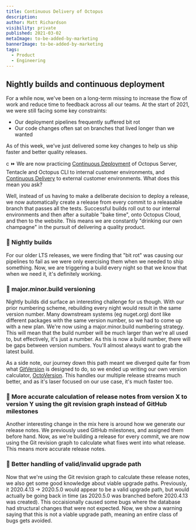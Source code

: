 ```yaml
---
title: Continuous Delivery of Octopus
description: 
author: Matt Richardson
visibility: private
published: 2021-03-02
metaImage: to-be-added-by-marketing
bannerImage: to-be-added-by-marketing
tags:
  - Product
  - Engineering
---
```


## Nightly builds and continuous deployment

For a while now, we've been on a long-term missing to increase the flow of work and reduce time to feedback across all our teams. At the start of 2021, we were still facing some key constraints:

* Our deployment pipelines frequently suffered bit rot
* Our code changes often sat on branches that lived longer than we wanted

As of this week, we've just delivered some key changes to help us ship faster and better quality releases.

c ⏩ We are now practicing [Continuous Deployment](https://en.wikipedia.org/wiki/Continuous_deployment) of Octopus Server, Tentacle and Octopus CLI to internal customer environments, and [Continuous Delivery](https://en.wikipedia.org/wiki/Continuous_delivery) to external customer environments. What does this mean you ask?

Well, instead of us having to make a deliberate decision to deploy a release, we now automatically create a release from every commit to a releasable branch that passes all the tests. Successful builds roll out to our internal environments and then after a suitable "bake time", onto Octopus Cloud, and then to the website. This means we are constantly "drinking our own champagne" in the pursuit of delivering a quality product.

### 🌃 Nightly builds

For our older LTS releases, we were finding that "bit rot" was causing our pipelines to fail as we were only exercising them when we needed to ship something. Now, we are triggering a build every night so that we know that when we need it, it's definitely working.

### 🔢 major.minor.build versioning

Nightly builds did surface an interesting challenge for us though. With our prior numbering scheme, rebuilding every night would result in the same version number. Many downstream systems (eg nuget.org) dont like different packages with the same version number, so we had to come up with a new plan. We're now using a major.minor.build numbering strategy. This will mean that the build number will be much larger than we're all used to, but effectively, it's just a number. As this is now a build number, there will be gaps between version numbers. You'll almost always want to grab the latest build. 

As a side note, our journey down this path meant we diverged quite far from what [GitVersion](https://github.com/GitTools/GitVersion) is designed to do, so we ended up writing our own version calculator, [OctoVersion](https://github.com/OctopusDeploy/OctoVersion). This handles our multiple release streams much better, and as it's laser focused on our use case, it's much faster too.

### 📝 More accurate calculation of release notes from version X to version Y using the git revision graph instead of GitHub milestones

Another interesting change in the mix here is around how we generate our release notes. We previously used GitHub milestones, and assigned them before hand. Now, as we're building a release for every commit, we are now using the Git revision graph to calculate what fixes went into what release. This means more accurate release notes.

### 🚷 Better handling of valid/invalid upgrade path

Now that we're using the Git revision graph to calculate these release notes, we also get some good knowledge about viable upgrade paths. Previously, it 2020.4.13 -> 2020.5.0 would appear to be a valid upgrade path, but would actually be going back in time (as 2020.5.0 was branched before 2020.4.13 was created). This occaisionally caused some bugs where the database had structural changes that were not expected. Now, we show a warning saying that this is not a viable upgrade path, meaning an entire class of bugs gets avoided.
